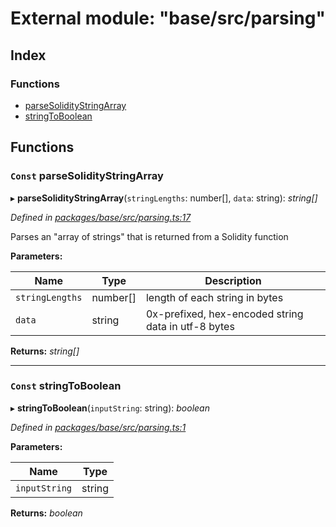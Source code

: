 # External module: "base/src/parsing"

## Index

### Functions

* [parseSolidityStringArray](_base_src_parsing_.md#const-parsesoliditystringarray)
* [stringToBoolean](_base_src_parsing_.md#const-stringtoboolean)

## Functions

### `Const` parseSolidityStringArray

▸ **parseSolidityStringArray**(`stringLengths`: number[], `data`: string): *string[]*

*Defined in [packages/base/src/parsing.ts:17](https://github.com/celo-org/celo-monorepo/blob/master/packages/base/src/parsing.ts#L17)*

Parses an "array of strings" that is returned from a Solidity function

**Parameters:**

Name | Type | Description |
------ | ------ | ------ |
`stringLengths` | number[] | length of each string in bytes |
`data` | string | 0x-prefixed, hex-encoded string data in utf-8 bytes  |

**Returns:** *string[]*

___

### `Const` stringToBoolean

▸ **stringToBoolean**(`inputString`: string): *boolean*

*Defined in [packages/base/src/parsing.ts:1](https://github.com/celo-org/celo-monorepo/blob/master/packages/base/src/parsing.ts#L1)*

**Parameters:**

Name | Type |
------ | ------ |
`inputString` | string |

**Returns:** *boolean*
